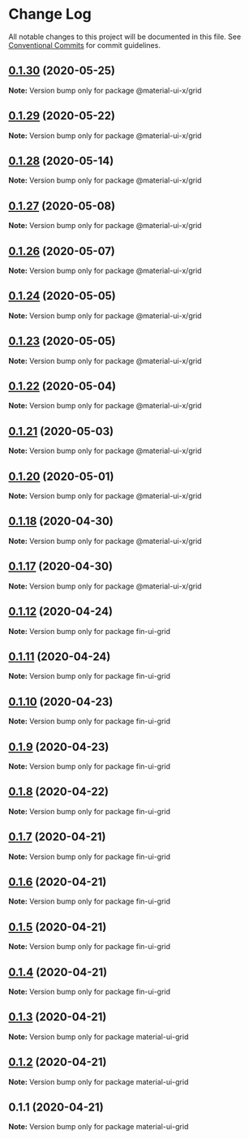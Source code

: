 # Change Log

All notable changes to this project will be documented in this file.
See [Conventional Commits](https://conventionalcommits.org) for commit guidelines.

## [0.1.30](https://github.com/mui-org/material-ui-x/compare/v0.1.29...v0.1.30) (2020-05-25)

**Note:** Version bump only for package @material-ui-x/grid





## [0.1.29](https://github.com/mui-org/material-ui-x/compare/v0.1.28...v0.1.29) (2020-05-22)

**Note:** Version bump only for package @material-ui-x/grid





## [0.1.28](https://github.com/mui-org/material-ui-x/compare/v0.1.27...v0.1.28) (2020-05-14)

**Note:** Version bump only for package @material-ui-x/grid





## [0.1.27](https://github.com/mui-org/material-ui-x/compare/v0.1.26...v0.1.27) (2020-05-08)

**Note:** Version bump only for package @material-ui-x/grid





## [0.1.26](https://github.com/mui-org/material-ui-x/compare/v0.1.25...v0.1.26) (2020-05-07)

**Note:** Version bump only for package @material-ui-x/grid





## [0.1.24](https://github.com/mui-org/material-ui-x/compare/v0.1.23...v0.1.24) (2020-05-05)

**Note:** Version bump only for package @material-ui-x/grid





## [0.1.23](https://github.com/mui-org/material-ui-x/compare/v0.1.22...v0.1.23) (2020-05-05)

**Note:** Version bump only for package @material-ui-x/grid





## [0.1.22](https://github.com/mui-org/material-ui-x/compare/v0.1.21...v0.1.22) (2020-05-04)

**Note:** Version bump only for package @material-ui-x/grid





## [0.1.21](https://github.com/mui-org/material-ui-x/compare/v0.1.20...v0.1.21) (2020-05-03)

**Note:** Version bump only for package @material-ui-x/grid





## [0.1.20](https://github.com/mui-org/material-ui-x/compare/v0.1.19...v0.1.20) (2020-05-01)

**Note:** Version bump only for package @material-ui-x/grid





## [0.1.18](https://github.com/mui-org/material-ui-x/compare/v0.1.17...v0.1.18) (2020-04-30)

**Note:** Version bump only for package @material-ui-x/grid





## [0.1.17](https://github.com/mui-org/material-ui-x/compare/v0.1.16...v0.1.17) (2020-04-30)

**Note:** Version bump only for package @material-ui-x/grid





## [0.1.12](https://github.com/dtassone/fin-ui-demo/compare/v0.1.11...v0.1.12) (2020-04-24)

**Note:** Version bump only for package fin-ui-grid





## [0.1.11](https://github.com/dtassone/fin-ui-demo/compare/v0.1.10...v0.1.11) (2020-04-24)

**Note:** Version bump only for package fin-ui-grid





## [0.1.10](https://github.com/dtassone/fin-ui-demo/compare/v0.1.9...v0.1.10) (2020-04-23)

**Note:** Version bump only for package fin-ui-grid





## [0.1.9](https://github.com/dtassone/fin-ui-demo/compare/v0.1.8...v0.1.9) (2020-04-23)

**Note:** Version bump only for package fin-ui-grid





## [0.1.8](https://github.com/dtassone/fin-ui-demo/compare/v0.1.7...v0.1.8) (2020-04-22)

**Note:** Version bump only for package fin-ui-grid





## [0.1.7](https://github.com/dtassone/fin-ui-demo/compare/v0.1.6...v0.1.7) (2020-04-21)

**Note:** Version bump only for package fin-ui-grid





## [0.1.6](https://github.com/dtassone/fin-ui-demo/compare/v0.1.5...v0.1.6) (2020-04-21)

**Note:** Version bump only for package fin-ui-grid





## [0.1.5](https://github.com/dtassone/fin-ui-demo/compare/v0.1.4...v0.1.5) (2020-04-21)

**Note:** Version bump only for package fin-ui-grid





## [0.1.4](https://github.com/dtassone/fin-ui-demo/compare/v0.1.3...v0.1.4) (2020-04-21)

**Note:** Version bump only for package fin-ui-grid





## [0.1.3](https://github.com/dtassone/fin-ui-demo/compare/v0.1.2...v0.1.3) (2020-04-21)

**Note:** Version bump only for package material-ui-grid





## [0.1.2](https://github.com/dtassone/fin-ui-demo/compare/v0.1.1...v0.1.2) (2020-04-21)

**Note:** Version bump only for package material-ui-grid





## 0.1.1 (2020-04-21)

**Note:** Version bump only for package material-ui-grid
